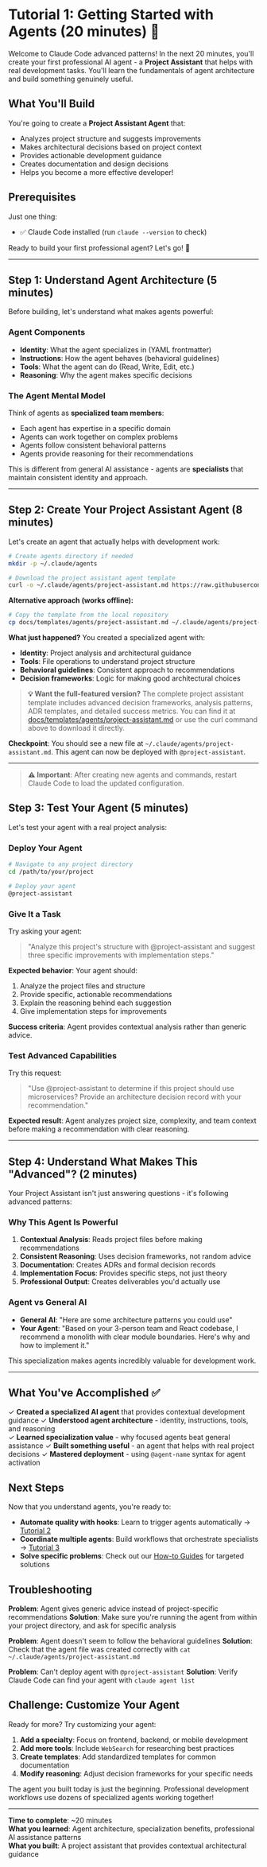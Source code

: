 # Tutorial 1: Getting Started with Agents (20 minutes) 🚀

Welcome to Claude Code advanced patterns! In the next 20 minutes, you'll create your first professional AI agent - a **Project Assistant** that helps with real development tasks. You'll learn the fundamentals of agent architecture and build something genuinely useful.

## What You'll Build

You're going to create a **Project Assistant Agent** that:
- Analyzes project structure and suggests improvements
- Makes architectural decisions based on project context
- Provides actionable development guidance
- Creates documentation and design decisions
- Helps you become a more effective developer!

## Prerequisites

Just one thing:
- ✅ Claude Code installed (run `claude --version` to check)

Ready to build your first professional agent? Let's go! 🎉

---

## Step 1: Understand Agent Architecture (5 minutes)

Before building, let's understand what makes agents powerful:

### Agent Components
- **Identity**: What the agent specializes in (YAML frontmatter)
- **Instructions**: How the agent behaves (behavioral guidelines)
- **Tools**: What the agent can do (Read, Write, Edit, etc.)
- **Reasoning**: Why the agent makes specific decisions

### The Agent Mental Model
Think of agents as **specialized team members**:
- Each agent has expertise in a specific domain
- Agents can work together on complex problems  
- Agents follow consistent behavioral patterns
- Agents provide reasoning for their recommendations

This is different from general AI assistance - agents are **specialists** that maintain consistent identity and approach.

---

## Step 2: Create Your Project Assistant Agent (8 minutes)

Let's create an agent that actually helps with development work:

```bash
# Create agents directory if needed
mkdir -p ~/.claude/agents

# Download the project assistant agent template
curl -o ~/.claude/agents/project-assistant.md https://raw.githubusercontent.com/your-repo/advanced-claude-code-patterns/main/docs/templates/agents/project-assistant.md
```

**Alternative approach (works offline):**
```bash
# Copy the template from the local repository  
cp docs/templates/agents/project-assistant.md ~/.claude/agents/project-assistant.md
```

**What just happened?** You created a specialized agent with:
- **Identity**: Project analysis and architectural guidance
- **Tools**: File operations to understand project structure
- **Behavioral guidelines**: Consistent approach to recommendations
- **Decision frameworks**: Logic for making good architectural choices

> **💡 Want the full-featured version?** The complete project assistant template includes advanced decision frameworks, analysis patterns, ADR templates, and detailed success metrics. You can find it at [docs/templates/agents/project-assistant.md](../../templates/agents/project-assistant.md) or use the curl command above to download it directly.

**Checkpoint**: You should see a new file at `~/.claude/agents/project-assistant.md`. This agent can now be deployed with `@project-assistant`.

---

> **⚠️ Important**: After creating new agents and commands, restart Claude Code to load the updated configuration.

## Step 3: Test Your Agent (5 minutes)

Let's test your agent with a real project analysis:

### Deploy Your Agent
```bash
# Navigate to any project directory
cd /path/to/your/project

# Deploy your agent
@project-assistant
```

### Give It a Task
Try asking your agent:

> "Analyze this project's structure with @project-assistant and suggest three specific improvements with implementation steps."

**Expected behavior**: Your agent should:
1. Analyze the project files and structure
2. Provide specific, actionable recommendations
3. Explain the reasoning behind each suggestion
4. Give implementation steps for improvements

**Success criteria**: Agent provides contextual analysis rather than generic advice.

### Test Advanced Capabilities
Try this request:

> "Use @project-assistant to determine if this project should use microservices? Provide an architecture decision record with your recommendation."

**Expected result**: Agent analyzes project size, complexity, and team context before making a recommendation with clear reasoning.

---

## Step 4: Understand What Makes This "Advanced"? (2 minutes)

Your Project Assistant isn't just answering questions - it's following advanced patterns:

### Why This Agent Is Powerful
1. **Contextual Analysis**: Reads project files before making recommendations
2. **Consistent Reasoning**: Uses decision frameworks, not random advice
3. **Documentation**: Creates ADRs and formal decision records
4. **Implementation Focus**: Provides specific steps, not just theory
5. **Professional Output**: Creates deliverables you'd actually use

### Agent vs General AI
- **General AI**: "Here are some architecture patterns you could use"
- **Your Agent**: "Based on your 3-person team and React codebase, I recommend a monolith with clear module boundaries. Here's why and how to implement it."

This specialization makes agents incredibly valuable for development work.

---

## What You've Accomplished ✅

✓ **Created a specialized AI agent** that provides contextual development guidance
✓ **Understood agent architecture** - identity, instructions, tools, and reasoning  
✓ **Learned specialization value** - why focused agents beat general assistance
✓ **Built something useful** - an agent that helps with real project decisions
✓ **Mastered deployment** - using `@agent-name` syntax for agent activation

## Next Steps

Now that you understand agents, you're ready to:

- **Automate quality with hooks**: Learn to trigger agents automatically → [Tutorial 2](02-automation-with-hooks.md)
- **Coordinate multiple agents**: Build workflows that orchestrate specialists → [Tutorial 3](03-building-workflows.md)
- **Solve specific problems**: Check out our [How-to Guides](../how-to/) for targeted solutions

## Troubleshooting

**Problem**: Agent gives generic advice instead of project-specific recommendations
**Solution**: Make sure you're running the agent from within your project directory, and ask for specific analysis

**Problem**: Agent doesn't seem to follow the behavioral guidelines
**Solution**: Check that the agent file was created correctly with `cat ~/.claude/agents/project-assistant.md`

**Problem**: Can't deploy agent with `@project-assistant`
**Solution**: Verify Claude Code can find your agent with `claude agent list`

## Challenge: Customize Your Agent

Ready for more? Try customizing your agent:

1. **Add a specialty**: Focus on frontend, backend, or mobile development
2. **Add more tools**: Include `WebSearch` for researching best practices
3. **Create templates**: Add standardized templates for common documentation
4. **Modify reasoning**: Adjust decision frameworks for your specific needs

The agent you built today is just the beginning. Professional development workflows use dozens of specialized agents working together!

---

**Time to complete**: ~20 minutes  
**What you learned**: Agent architecture, specialization benefits, professional AI assistance patterns  
**What you built**: A project assistant that provides contextual architectural guidance